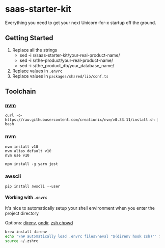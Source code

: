 # saas-starter-kit

Everything you need to get your next Unicorn-for-x startup off the ground.

## Getting Started

1.  Replace all the strings
    - sed -i s/saas-starter-kit/your-real-product-name/
    - sed -i s/the-product/your-real-product-name/
    - sed -i s/the_product_db/your_database_name/
1.  Replace values in `.envrc`
1.  Replace values in `packages/shared/lib/conf.ts`

## Toolchain

### [nvm](https://github.com/creationix/nvm)

```
curl -o- https://raw.githubusercontent.com/creationix/nvm/v0.33.11/install.sh | bash
```

### nvm

```
nvm install v10
nvm alias default v10
nvm use v10

npm install -g yarn jest
```

### awscli

```
pip install awscli --user
```

#### Working with `.envrc`

It's nice to automatically setup your shell environment when you enter the project directory

Options: [direnv](https://direnv.net/), [ondir](https://swapoff.org/ondir.html), [zsh chpwd](http://www.refining-linux.org/archives/42/ZSH-Gem-8-Hook-function-chpwd/)

```bash
brew install direnv
echo '\n# automatically load .envrc files\neval "$(direnv hook zsh)"' >> ~/.zshrc
source ~/.zshrc
```
